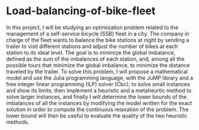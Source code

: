 # Load-balancing-of-bike-fleet
In this project, I will be studying an optimization problem related to the management of a self-service bicycle (SSB) fleet in a city. The company in charge of the fleet wants to balance the bike stations at night by sending a trailer to visit different stations and adjust the number of bikes at each station to its ideal level. The goal is to minimize the global imbalance, defined as the sum of the imbalances of each station, and, among all the possible tours that minimize the global imbalance, to minimize the distance traveled by the trailer. To solve this problem, I will propose a mathematical model and use the Julia programming language, with the JuMP library and a free integer linear programming (ILP) solver (Cbc), to solve small instances and show its limits, then implement a heuristic and a metaheurtic method to solve larger instances, and finally I will determine the lower bounds of the imbalances of all the instances by modifying the model written for the exact solution in order to compute the continuous relaxation of the problem. The lower bound will then be useful to evaluate the quality of the two heuristic methods.
